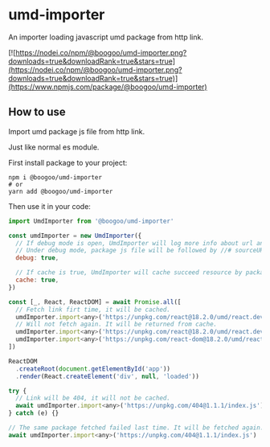 # umd-importer
An importer loading javascript umd package from http link.

[![https://nodei.co/npm/@boogoo/umd-importer.png?downloads=true&downloadRank=true&stars=true](https://nodei.co/npm/@boogoo/umd-importer.png?downloads=true&downloadRank=true&stars=true)](https://www.npmjs.com/package/@boogoo/umd-importer)

## How to use
Import umd package js file from http link.

Just like normal es module.

First install package to your project:
```shell
npm i @boogoo/umd-importer
# or
yarn add @boogoo/umd-importer
```

Then use it in your code:
```javascript
import UmdImporter from '@boogoo/umd-importer'

const umdImporter = new UmdImporter({
  // If debug mode is open, UmdImporter will log more info about url and cache.
  // Under debug mode, package js file will be followed by //# sourceURL=[module], so you can debug package by devtools.
  debug: true,

  // If cache is true, UmdImporter will cache succeed resource by package name.
  cache: true,
})

const [_, React, ReactDOM] = await Promise.all([
  // Fetch link firt time, it will be cached.
  umdImporter.import<any>('https://unpkg.com/react@18.2.0/umd/react.development.js'),
  // Will not fetch again. It will be returned from cache.
  umdImporter.import<any>('https://unpkg.com/react@18.2.0/umd/react.development.js'),
  umdImporter.import<any>('https://unpkg.com/react-dom@18.2.0/umd/react-dom.development.js'),
])

ReactDOM
  .createRoot(document.getElementById('app'))
  .render(React.createElement('div', null, 'loaded'))

try {
  // Link will be 404, it will not be cached.
  await umdImporter.import<any>('https://unpkg.com/404@1.1.1/index.js')
} catch (e) {}

// The same package fetched failed last time. It will be fetched again.
await umdImporter.import<any>('https://unpkg.com/404@1.1.1/index.js')
```
